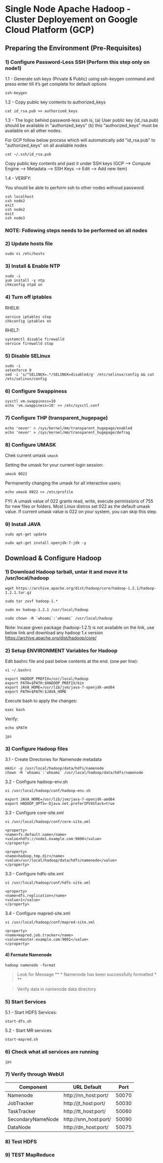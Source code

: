 # Single Node Apache Hadoop - Cluster Deployement on Google Cloud Platform (GCP)

## Preparing the Environment (Pre-Requisites)

### 1) Configure Password-Less SSH (Perform this step only on node1)

1.1 - Generate ssh keys (Private & Public) using ssh-keygen command and press enter till it’s get complete for
default options

`ssh-keygen `

1.2 - Copy public key contents to authorized_keys

`cat id_rsa.pub >> authorized_keys `

1.3 - The logic behind password-less ssh is, (a) User public key (id_rsa.pub) should be available in "authorized_keys" (b) this "authorized_keys" must be available on all other nodes. 

For GCP follow below process which will automatically add "id_rsa.pub" to "authorized_keys" on all available nodes

`cat ~/.ssh/id_rsa.pub`

Copy public key contents and past it under SSH keys (GCP --> Compute Engine --> Metadata --> SSH Keys --> Edit --> Add new item)

1.4 - VERIFY:

You should be able to perform ssh to other nodes withoud password.

```
ssh localhost
ssh node2
exit
ssh node2
exit
ssh node3
```

### NOTE: Following steps needs to be performed on all nodes

### 2) Update hosts file

`sudo vi /etc/hosts`

### 3) Install & Enable NTP

```
sudo -i
yum install -y ntp
chkconfig ntpd on
```

### 4) Turn off iptables
RHEL6:

```
service iptables stop
chkconfig iptables on
```

RHEL7:

```
systemctl disable firewalld
service firewalld stop
```


### 5) Disable SELinux
```
sudo -i
setenforce 0
sed -i 's/^SELINUX=.*/SELINUX=disabled/g' /etc/selinux/config && cat /etc/selinux/config
```

### 6) Configure Swappiness
```
sysctl vm.swappiness=10
echo 'vm.swappiness=10' >> /etc/sysctl.conf
```

### 7) Configure THP (transparent_hugepage)

```
echo 'never' > /sys/kernel/mm/transparent_hugepage/enabled
echo 'never' > /sys/kernel/mm/transparent_hugepage/defrag
```
### 8) Configure UMASK
Chek current umask
`umask`

Setting the umask for your current login session:

`umask 0022`

Permanently changing the umask for all interactive users:

`echo umask 0022 >> /etc/profile`

FYI:
A umask value of 022 grants read, write, execute permissions of 755 for new files or folders. Most Linux distros set 022 as the default umask value. If current umask value is 022 on your system, you can skip this step.

### 9) Install JAVA
```
sudo apt-get update

sudo apt-get install openjdk-7-jdk -y
```

## Download & Configure Hadoop

### 1) Download Hadoop tarball, untar it and move it to /usr/local/hadoop

```
wget https://archive.apache.org/dist/hadoop/core/hadoop-1.2.1/hadoop-1.2.1.tar.gz

sudo tar zxvf hadoop-1.*

sudo mv hadoop-1.2.1 /usr/local/hadoop

sudo chown -R `whoami`:`whoami` /usr/local/hadoop
```

Note:
Incase given package (hadoop-1.2.1) is not available on the link, use below link and download any hadoop 1.x version
https://archive.apache.org/dist/hadoop/core/

### 2) Setup ENVIRONMENT Variables for Hadoop
Edit bashrc file and past below contents at the end. (one per line):

`vi ~/.bashrc`

```
export HADOOP_PREFIX=/usr/local/hadoop
export PATH=$PATH:$HADOOP_PREFIX/bin
export JAVA_HOME=/usr/lib/jvm/java-7-openjdk-amd64
export PATH=$PATH:$JAVA_HOME
```

Execute bash to apply the changes:

`exec bash`

Verify:
```
echo $PATH

jps
```

### 3) Configure Hadoop files
3.1 - Create Directories for Namenode metadata

```
mkdir -p /usr/local/hadoop/data/hdfs/namenode
chown -R `whoami`:`whoami` /usr/local/hadoop/data/hdfs/namenode
```

3.2 - Configure hadoop-env.sh

`vi /usr/local/hadoop/conf/hadoop-env.sh`

```
export JAVA_HOME=/usr/lib/jvm/java-7-openjdk-amd64
export HADOOP_OPTS=-Djava.net.preferIPV4Stack=true
```

3.3 - Configure core-site.xml

`vi /usr/local/hadoop/conf/core-site.xml`

```
<property>
<name>fs.default.name</name>
<value>hdfs://node1.example.com:9000</value>
</property>

<property>
<name>hadoop.tmp.dir</name>
<value>/usr/local/hadoop/data/hdfs/namenode</value>
</property>
```

3.3 - Configure hdfs-site.xml

`vi /usr/local/hadoop/conf/hdfs-site.xml`

```
<property>
<name>dfs.replication</name>
<value>1</value>
</property>
```

3.4 - Configure mapred-site.xml

`vi /usr/local/hadoop/conf/mapred-site.xml`

```
<property>
<name>mapred.job.tracker</name>
<value>master.example.com:9001</value>
</property>
```

#### 4) Formate Namenode

`hadoop namenode -format`

> Look for Message ** * Namenode has been successfully formatted *  **

> Verify data in namenode data directory

### 5) Start Services

5.1 - Start HDFS Services:

`start-dfs.sh`

5.2 - Start MR services

`start-mapred.sh`

### 6) Check what all services are running

`jps`

### 7) Verify through WebUI

| Component | URL Default | Port |
| --------- |-------------|------|
| Namenode | http://nn_host:port/ | 50070 |
| JobTracker | http://jt_host:port/ | 50030 |
| TaskTracker | http://tt_host:port/ | 50060 |
| SecondaryNameNode | http://snn_host:port/ | 50090 |
| DataNode | http://dn_host:port/ | 50075 |

### 8) Test HDFS

### 9) TEST MapReduce





